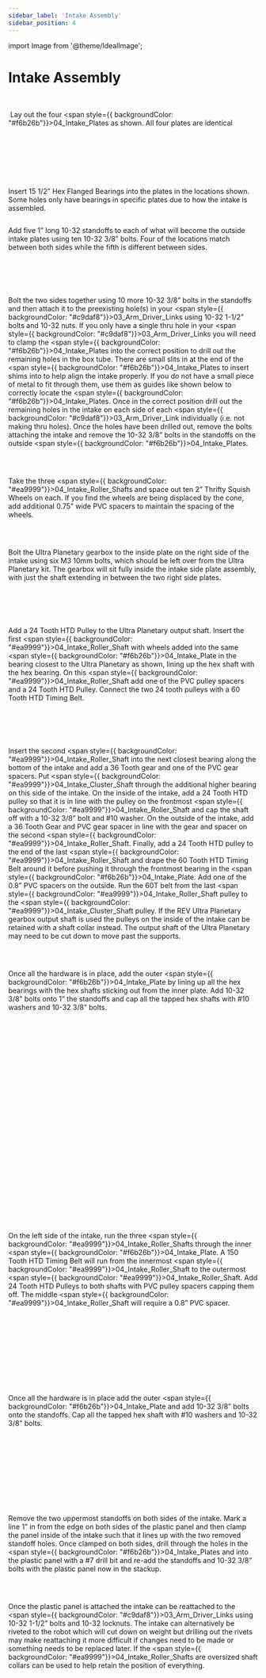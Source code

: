 ```yaml
---
sidebar_label: 'Intake Assembly'
sidebar_position: 4
---
```


import Image from '@theme/IdealImage';

# Intake Assembly

<p><br /> </p>

&nbsp;Lay out the four <span style={{ backgroundColor: "#f6b26b"}}>04_Intake_Plate</span>s as shown. All four plates are identical 

<p><br /> </p>

<div style={{ textAlign: 'center'}}><div style={{overflow: 'hidden', display: 'inline-block', margin: '0.00px 0.00px'}}><span style={{overflow: 'hidden', display: 'inline-block', margin: '0.00px 0.00px', border: '0.00px solid #000000', transform: 'rotate(0.00rad) translateZ(0px)',  width: '497.00px', height: '307.00px'}}><Image autoLoad={"true"} img={require("/static/media/intake/intake/image_12.jpg")} style={{ width: '720.00px', height: '327.57px', marginLeft: '-79.00px', marginTop: '-20.57px', transform: 'rotate(0.00rad) translateZ(0px)', maxWidth: "none"}}></Image></span></div></div>

<p><br /> </p>

<div style={{pageBreakAfter: 'always'}}></div>

<p><br /> </p>

Insert 15 1/2&rdquo; Hex Flanged Bearings into the plates in the locations shown. Some holes only have bearings in specific plates due to how the intake is assembled.

<div style={{ textAlign: 'center'}}><div style={{overflow: 'hidden', display: 'inline-block', margin: '0.00px 0.00px'}}><span style={{overflow: 'hidden', display: 'inline-block', margin: '0.00px 0.00px', border: '0.00px solid #000000', transform: 'rotate(0.00rad) translateZ(0px)',  width: '486.00px', height: '291.40px'}}><Image autoLoad={"true"} img={require("/static/media/intake/intake/image_13.jpg")} style={{ width: '720.00px', height: '328.00px', marginLeft: '-98.00px', marginTop: '-36.60px', transform: 'rotate(0.00rad) translateZ(0px)', maxWidth: "none"}}></Image></span></div></div>

Add five 1&rdquo; long 10-32 standoffs to each of what will become the outside intake plates using ten 10-32 3/8&rdquo; bolts. Four of the locations match between both sides while the fifth is different between sides.

<div style={{ textAlign: 'center'}}><div style={{overflow: 'hidden', display: 'inline-block', margin: '0.00px 0.00px'}}><span style={{overflow: 'hidden', display: 'inline-block', margin: '0.00px 0.00px', border: '0.00px solid #000000', transform: 'rotate(0.00rad) translateZ(0px)',  width: '481.00px', height: '296.40px'}}><Image autoLoad={"true"} img={require("/static/media/intake/intake/image_14.jpg")} style={{ width: '649.92px', height: '296.40px', marginLeft: '-84.46px', marginTop: '0.00px', transform: 'rotate(0.00rad) translateZ(0px)', maxWidth: "none"}}></Image></span></div></div>

<p><br /> </p>

<div style={{pageBreakAfter: 'always'}}></div>

<p><br /> </p>

Bolt the two sides together using 10 more 10-32 3/8&rdquo; bolts in the standoffs and then attach it to the preexisting hole(s) in your <span style={{ backgroundColor: "#c9daf8"}}>03_Arm_Driver_Link</span>s using 10-32 1-1/2&rdquo; bolts and 10-32 nuts. If you only have a single thru hole in your <span style={{ backgroundColor: "#c9daf8"}}>03_Arm_Driver_Link</span>s you will need to clamp the <span style={{ backgroundColor: "#f6b26b"}}>04_Intake_Plate</span>s into the correct position to drill out the remaining holes in the box tube. There are small slits in at the end of the <span style={{ backgroundColor: "#f6b26b"}}>04_Intake_Plate</span>s to insert shims into to help align the intake properly. If you do not have a small piece of metal to fit through them, use them as guides like shown below to correctly locate the <span style={{ backgroundColor: "#f6b26b"}}>04_Intake_Plate</span>s. Once in the correct position drill out the remaining holes in the intake on each side of each <span style={{ backgroundColor: "#c9daf8"}}>03_Arm_Driver_Link</span>&nbsp;individually (i.e. not making thru holes). Once the holes have been drilled out, remove the bolts attaching the intake and remove the 10-32 3/8&rdquo; bolts in the standoffs on the outside <span style={{ backgroundColor: "#f6b26b"}}>04_Intake_Plate</span>s.

<div style={{overflow: 'hidden', display: 'inline-block', margin: '0.00px 0.00px'}}><span style={{overflow: 'hidden', display: 'inline-block', margin: '0.00px 0.00px', border: '0.00px solid #000000', transform: 'rotate(0.00rad) translateZ(0px)',  width: '374.33px', height: '499.10px'}}><Image autoLoad={"true"} img={require("/static/media/intake/intake/image_15.jpg")} style={{ width: '374.33px', height: '499.10px', marginLeft: '0.00px', marginTop: '0.00px', transform: 'rotate(0.00rad) translateZ(0px)', maxWidth: "none"}}></Image></span></div>

<div style={{pageBreakAfter: 'always'}}></div>

<p><br /> </p>

Take the three <span style={{ backgroundColor: "#ea9999"}}>04_Intake_Roller_Shaft</span>s and space out ten 2&rdquo; Thrifty Squish Wheels on each. If you find the wheels are being displaced by the cone, add additional 0.75&rdquo; wide PVC spacers to maintain the spacing of the wheels.

<div style={{overflow: 'hidden', display: 'inline-block', margin: '0.00px 0.00px'}}><span style={{overflow: 'hidden', display: 'inline-block', margin: '0.00px 0.00px', border: '0.00px solid #000000', transform: 'rotate(0.00rad) translateZ(0px)',  width: '686.00px', height: '295.40px'}}><Image autoLoad={"true"} img={require("/static/media/intake/intake/image_16.jpg")} style={{ width: '720.00px', height: '328.00px', marginLeft: '0.00px', marginTop: '-32.60px', transform: 'rotate(0.00rad) translateZ(0px)', maxWidth: "none"}}></Image></span></div>

<p><br /> </p>

Bolt the Ultra Planetary gearbox to the inside plate on the right side of the intake using six M3 10mm bolts, which should be left over from the Ultra Planetary kit. The gearbox will sit fully inside the intake side plate assembly, with just the shaft extending in between the two right side plates.

<div style={{ textAlign: 'center'}}><div style={{overflow: 'hidden', display: 'inline-block', margin: '0.00px 0.00px'}}><span style={{overflow: 'hidden', display: 'inline-block', margin: '0.00px 0.00px', border: '0.00px solid #000000', transform: 'rotate(0.00rad) translateZ(0px)',  width: '370.50px', height: '324.64px'}}><Image autoLoad={"true"} img={require("/static/media/intake/intake/image_17.png")} style={{ width: '370.50px', height: '324.64px', marginLeft: '0.00px', marginTop: '0.00px', transform: 'rotate(0.00rad) translateZ(0px)', maxWidth: "none"}}></Image></span></div></div>

<p><br /> </p>

<div style={{pageBreakAfter: 'always'}}></div>

<p><br /> </p>

Add a 24 Tooth HTD Pulley to the Ultra Planetary output shaft. Insert the first <span style={{ backgroundColor: "#ea9999"}}>04_Intake_Roller_Shaft</span>&nbsp;with wheels added into the same <span style={{ backgroundColor: "#f6b26b"}}>04_Intake_Plate</span>&nbsp;in the bearing closest to the Ultra Planetary as shown, lining up the hex shaft with the hex bearing. On this <span style={{ backgroundColor: "#ea9999"}}>04_Intake_Roller_Shaft</span>&nbsp;add one of the PVC pulley spacers and a 24 Tooth HTD Pulley. Connect the two 24 tooth pulleys with a 60 Tooth HTD Timing Belt.

<div style={{ textAlign: 'center'}}><div style={{overflow: 'hidden', display: 'inline-block', margin: '0.00px 0.00px'}}><span style={{overflow: 'hidden', display: 'inline-block', margin: '0.00px 0.00px', border: '0.00px solid #000000', transform: 'rotate(0.00rad) translateZ(0px)',  width: '407.00px', height: '372.60px'}}><Image autoLoad={"true"} img={require("/static/media/intake/intake/image_18.png")} style={{ width: '522.00px', height: '433.00px', marginLeft: '-115.00px', marginTop: '0.00px', transform: 'rotate(0.00rad) translateZ(0px)', maxWidth: "none"}}></Image></span></div></div>

<p><br /> </p>

<div style={{pageBreakAfter: 'always'}}></div>

<p><br /> </p>

Insert the second <span style={{ backgroundColor: "#ea9999"}}>04_Intake_Roller_Shaft</span>&nbsp;into the next closest bearing along the bottom of the intake and add a 36 Tooth gear and one of the PVC gear spacers. Put <span style={{ backgroundColor: "#ea9999"}}>04_Intake_Cluster_Shaft</span>&nbsp;through the additional higher bearing on this side of the intake. On the inside of the intake, add a 24 Tooth HTD pulley so that it is in line with the pulley on the frontmost <span style={{ backgroundColor: "#ea9999"}}>04_Intake_Roller_Shaft</span>&nbsp;and cap the shaft off with a 10-32 3/8&rdquo; bolt and #10 washer. On the outside of the intake, add a 36 Tooth Gear and PVC gear spacer in line with the gear and spacer on the second <span style={{ backgroundColor: "#ea9999"}}>04_Intake_Roller_Shaft</span>. Finally, add a 24 Tooth HTD pulley to the end of the last <span style={{ backgroundColor: "#ea9999"}}>04_Intake_Roller_Shaft</span>&nbsp;and drape the 60 Tooth HTD Timing Belt around it before pushing it through the frontmost bearing in the <span style={{ backgroundColor: "#f6b26b"}}>04_Intake_Plate</span>. Add one of the 0.8&rdquo; PVC spacers on the outside. Run the 60T belt from the last <span style={{ backgroundColor: "#ea9999"}}>04_Intake_Roller_Shaft</span>&nbsp;pulley to the <span style={{ backgroundColor: "#ea9999"}}>04_Intake_Cluster_Shaft</span>&nbsp;pulley. If the REV Ultra Planetary gearbox output shaft is used the pulleys on the inside of the intake can be retained with a shaft collar instead. The output shaft of the Ultra Planetary may need to be cut down to move past the supports.

<div style={{ textAlign: 'center'}}><div style={{overflow: 'hidden', display: 'inline-block', margin: '0.00px 0.00px'}}><span style={{overflow: 'hidden', display: 'inline-block', margin: '-133.70px 133.70px', border: '0.00px solid #000000', transform: 'rotate(1.57rad) translateZ(0px)',  width: '179.60px', height: '447.00px'}}><Image autoLoad={"true"} img={require("/static/media/intake/intake/image_19.png")} style={{ width: '210.00px', height: '447.00px', marginLeft: '-0.00px', marginTop: '0.00px', transform: 'rotate(0.00rad) translateZ(0px)', maxWidth: "none"}}></Image></span></div></div>

<p><br /> </p>

Once all the hardware is in place, add the outer <span style={{ backgroundColor: "#f6b26b"}}>04_Intake_Plate</span>&nbsp;by lining up all the hex bearings with the hex shafts sticking out from the inner plate. Add 10-32 3/8&rdquo; bolts onto 1&rdquo; the standoffs and cap all the tapped hex shafts with #10 washers and 10-32 3/8&rdquo; bolts.

<div style={{overflow: 'hidden', float: 'left', display: 'inline-block', margin: '0.00px 0.00px'}}><span style={{float: 'left', overflow: 'hidden', display: 'inline-block', margin: '0.00px 0.00px', border: '0.00px solid #000000', transform: 'rotate(0.00rad) translateZ(0px)',  width: '691.50px', height: '165.19px'}}><Image autoLoad={"true"} img={require("/static/media/intake/intake/image_20.png")} style={{ width: '691.50px', height: '192.60px', marginLeft: '0.00px', marginTop: '-27.40px', transform: 'rotate(0.00rad) translateZ(0px)', maxWidth: "none"}}></Image></span></div>


<div style={{ textAlign: 'center'}}>

<div style={{overflow: 'hidden', float: 'left', display: 'inline-block', margin: '0.00px 0.00px'}}><span style={{float: 'left', overflow: 'hidden', display: 'inline-block', margin: '0.00px 0.00px', border: '0.00px solid #000000', transform: 'rotate(0.00rad) translateZ(0px)',  width: '663.15px', height: '165.00px'}}><Image autoLoad={"true"} img={require("/static/media/intake/intake/image_21.jpg")} style={{ width: '663.15px', height: '165.00px', marginLeft: '0.00px', marginTop: '0.00px', transform: 'rotate(0.00rad) translateZ(0px)', maxWidth: "none"}}></Image></span></div></div>


<hide><br /> <br /> <br /> <br /> <br /> <br /> <br /> <br /> <br /> <br /> <br /> <br /> <br /> <br /> <br /> <br /> <br /> <br /> <br /> <br /> </hide>

<div style={{pageBreakAfter: 'always'}}></div>


<div style={{overflow: 'hidden', float: 'right', display: 'inline-block', margin: '0.00px 0.00px'}}><span style={{float: 'left', overflow: 'hidden', display: 'inline-block', margin: '0.00px 0.00px', border: '0.00px solid #000000', transform: 'rotate(0.00rad) translateZ(0px)',  width: '360.66px', height: '290.10px'}}><Image autoLoad={"true"} img={require("/static/media/intake/intake/image_22.png")} style={{ width: '432.06px', height: '340.47px', marginLeft: '-71.40px', marginTop: '-26.13px', transform: 'rotate(0.00rad) translateZ(0px)', maxWidth: "none"}}></Image></span></div>



<p><br /> <br /> </p>

On the left side of the intake, run the three <span style={{ backgroundColor: "#ea9999"}}>04_Intake_Roller_Shaft</span>s through the inner <span style={{ backgroundColor: "#f6b26b"}}>04_Intake_Plate</span>. A 150 Tooth HTD Timing Belt will run from the innermost <span style={{ backgroundColor: "#ea9999"}}>04_Intake_Roller_Shaft</span>&nbsp;to the outermost <span style={{ backgroundColor: "#ea9999"}}>04_Intake_Roller_Shaft</span>. Add 24 Tooth HTD Pulleys to both shafts with PVC pulley spacers capping them off. The middle <span style={{ backgroundColor: "#ea9999"}}>04_Intake_Roller_Shaft</span>&nbsp;will require a 0.8&rdquo; PVC spacer.

<p><br /> </p>



<div style={{overflow: 'hidden', float: 'left', display: 'inline-block', margin: '0.00px 0.00px'}}><span style={{float: 'left', overflow: 'hidden', display: 'inline-block', margin: '0.00px 0.00px', border: '0.00px solid #000000', transform: 'rotate(0.00rad) translateZ(0px)',  width: '343.50px', height: '311.39px'}}><Image autoLoad={"true"} img={require("/static/media/intake/intake/image_23.png")} style={{ width: '531.37px', height: '360.32px', marginLeft: '-35.57px', marginTop: '-14.01px', transform: 'rotate(0.00rad) translateZ(0px)', maxWidth: "none"}}></Image></span></div>



<p><br /> <br /> <br /><br /><br /><br /></p>

Once all the hardware is in place add the outer <span style={{ backgroundColor: "#f6b26b"}}>04_Intake_Plate</span>&nbsp;and add 10-32 3/8&rdquo; bolts onto the standoffs. Cap all the tapped hex shaft with #10 washers and 10-32 3/8&rdquo; bolts.

<p><br /> <br /> <br /> <br /> <br /> <br /> </p>

<div style={{overflow: 'hidden', display: 'inline-block', margin: '0.00px 0.00px'}}><span style={{overflow: 'hidden', display: 'inline-block', margin: '0.00px 0.00px', border: '0.00px solid #000000', transform: 'rotate(0.00rad) translateZ(0px)',  width: '720.00px', height: '208.00px'}}><Image autoLoad={"true"} img={require("/static/media/intake/intake/image_24.png")} style={{ width: '720.00px', height: '208.00px', marginLeft: '0.00px', marginTop: '0.00px', transform: 'rotate(0.00rad) translateZ(0px)', maxWidth: "none"}}></Image></span></div>

<div style={{pageBreakAfter: 'always'}}></div>

<p><br /> </p>

Remove the two uppermost standoffs on both sides of the intake. Mark a line 1&rdquo; in from the edge on both sides of the plastic panel and then clamp the panel inside of the intake such that it lines up with the two removed standoff holes. Once clamped on both sides, drill through the holes in the <span style={{ backgroundColor: "#f6b26b"}}>04_Intake_Plate</span>s and into the plastic panel with a #7 drill bit and re-add the standoffs and 10-32 3/8&rdquo; bolts with the plastic panel now in the stackup.

<div style={{ textAlign: 'center'}}><div style={{overflow: 'hidden', display: 'inline-block', margin: '0.00px 0.00px'}}><span style={{overflow: 'hidden', display: 'inline-block', margin: '0.00px 0.00px', border: '0.00px solid #000000', transform: 'rotate(0.00rad) translateZ(0px)',  width: '354.50px', height: '262.17px'}}><Image autoLoad={"true"} img={require("/static/media/intake/intake/image_25.png")} style={{ width: '354.50px', height: '262.17px', marginLeft: '0.00px', marginTop: '0.00px', transform: 'rotate(0.00rad) translateZ(0px)', maxWidth: "none"}}></Image></span></div><div style={{overflow: 'hidden', display: 'inline-block', margin: '0.00px 0.00px'}}><span style={{overflow: 'hidden', display: 'inline-block', margin: '0.00px 0.00px', border: '0.00px solid #000000', transform: 'rotate(0.00rad) translateZ(0px)',  width: '310.50px', height: '261.83px'}}><Image autoLoad={"true"} img={require("/static/media/intake/intake/image_26.jpg")} style={{ width: '310.50px', height: '414.56px', marginLeft: '0.00px', marginTop: '-41.40px', transform: 'rotate(0.00rad) translateZ(0px)', maxWidth: "none"}}></Image></span></div></div>

<p><br /> </p>

Once the plastic panel is attached the intake can be reattached to the <span style={{ backgroundColor: "#c9daf8"}}>03_Arm_Driver_Link</span>s using 10-32 1-1/2&rdquo; bolts and 10-32 locknuts. The intake can alternatively be riveted to the robot which will cut down on weight but drilling out the rivets may make reattaching it more difficult if changes need to be made or something needs to be replaced later. If the <span style={{ backgroundColor: "#ea9999"}}>04_Intake_Roller_Shaft</span>s are oversized shaft collars can be used to help retain the position of everything.

<div style={{ textAlign: 'center'}}><div style={{overflow: 'hidden', display: 'inline-block', margin: '0.00px 0.00px'}}><span style={{overflow: 'hidden', display: 'inline-block', margin: '0.00px 0.00px', border: '0.00px solid #000000', transform: 'rotate(0.00rad) translateZ(0px)',  width: '340.50px', height: '328.55px'}}><Image autoLoad={"true"} img={require("/static/media/intake/intake/image_27.jpg")} style={{ width: '340.50px', height: '451.93px', marginLeft: '0.00px', marginTop: '0.00px', transform: 'rotate(0.00rad) translateZ(0px)', maxWidth: "none"}}></Image></span></div></div>